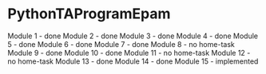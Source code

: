 # PythonTAProgramEpam

Module 1 - done
Module 2 - done
Module 3 - done
Module 4 - done
Module 5 - done
Module 6 - done
Module 7 - done
Module 8 - no home-task
Module 9 - done
Module 10 - done
Module 11 - no home-task
Module 12 - no home-task
Module 13 - done
Module 14 - done
Module 15 - implemented
